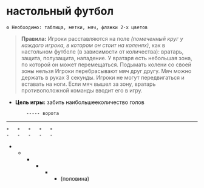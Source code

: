 # настольный футбол
```
⚙ Необходимо: таблица, метки, мяч, флажки 2-х цветов
```
> **Правила:** Игроки расставляются на поле *(помеченный круг у каждого игрока, в котором он стоит на коленях)*, как в настольном футболе (в зависимости от количества): вратарь, защита, полузащита, нападение. У  вратаря есть небольшая зона, по которой он может перемещаться. Подымать колени со своей зоны нельзя Игроки перебрасывают мяч друг другу. Мяч можно держать в руках 3 секунды. Игроки не могут передвигаться и вставать на ноги. Если мяч вышел за зону, вратарь противоположной команды вводит его в игру. 
- **Цель игры:** забить наибольшееколичество голов

          ----- ворота  
 -    -   -   -   -    -
    *   *   *   *   *
    -   -   -   -   -     
 *    *   *   *   *    *    (половина)